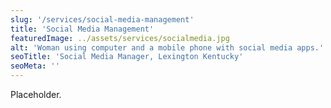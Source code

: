 ```yaml
---
slug: '/services/social-media-management'
title: 'Social Media Management'
featuredImage: ../assets/services/socialmedia.jpg
alt: 'Woman using computer and a mobile phone with social media apps.'
seoTitle: 'Social Media Manager, Lexington Kentucky'
seoMeta: ''
---
```


Placeholder.
